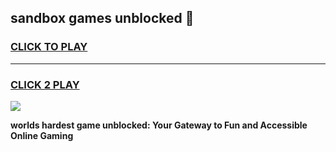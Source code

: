 
## sandbox games unblocked 👋
<h3>
<a href="https://premium.freeplayer.one?title=sandbox_games_unblocked&ref=12F">CLICK TO PLAY</a></h3>
<hr>

<h3>
<a href="https://premium.freeplayer.one?title=sandbox_games_unblocked&ref=12F">CLICK 2 PLAY</a>
  
</h3>

<a href="https://premium.freeplayer.one?title=sandbox_games_unblocked&ref=12F/"><img src="https://clearcache.store/games.png"></a>


**worlds hardest game unblocked: Your Gateway to Fun and Accessible Online Gaming**
